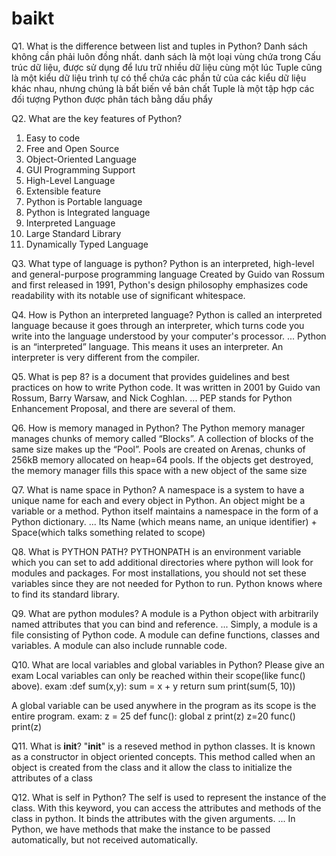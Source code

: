 # baikt

Q1. What is the difference between list and tuples in Python?
Danh sách không cần phải luôn đồng nhất.
danh sách là một loại vùng chứa trong Cấu trúc dữ liệu, được sử dụng để lưu trữ nhiều dữ liệu cùng một lúc
Tuple cũng là một kiểu dữ liệu trình tự có thể chứa các phần tử của các kiểu dữ liệu khác nhau, 
nhưng chúng là bất biến về bản chất
Tuple là một tập hợp các đối tượng Python được phân tách bằng dấu phẩy

Q2. What are the key features of Python?
  1. Easy to code
  2. Free and Open Source
  3. Object-Oriented Language
  4. GUI Programming Support
  5. High-Level Language
  6. Extensible feature
  7. Python is Portable language
  8. Python is Integrated language
  9. Interpreted Language
  10. Large Standard Library
  11. Dynamically Typed Language

Q3. What type of language is python?
 Python is an interpreted, high-level and general-purpose programming language
 Created by Guido van Rossum and first released in 1991, Python's design philosophy emphasizes code 
 readability with its notable use of significant whitespace.

Q4. How is Python an interpreted language?
Python is called an interpreted language because it goes through an interpreter, 
which turns code you write into the language understood by your computer's processor. ... 
Python is an “interpreted” language. 
This means it uses an interpreter. An interpreter is very different from the compiler.

Q5. What is pep 8?
 is a document that provides guidelines and best practices on how to write Python code. 
 It was written in 2001 by Guido van Rossum, Barry Warsaw, and Nick Coghlan. ... 
 PEP stands for Python Enhancement Proposal, and there are several of them.

Q6. How is memory managed in Python?
The Python memory manager manages chunks of memory called “Blocks”. 
A collection of blocks of the same size makes up the “Pool”. 
Pools are created on Arenas, chunks of 256kB memory allocated on heap=64 pools. 
If the objects get destroyed, the memory manager fills this space with a new object of the same size

Q7. What is name space in Python?
 A namespace is a system to have a unique name for each and every object in Python. 
 An object might be a variable or a method. Python itself maintains a namespace in the form of a Python dictionary. ... 
 Its Name (which means name, an unique identifier) + Space(which talks something related to scope)

Q8. What is PYTHON PATH?
PYTHONPATH is an environment variable which you can set to add additional directories where 
python will look for modules and packages. For most installations, you should not set these 
variables since they are not needed for Python to run. 
Python knows where to find its standard library.

Q9. What are python modules?
A module is a Python object with arbitrarily named attributes that you can bind and reference. ... 
Simply, a module is a file consisting of Python code. 
A module can define functions, classes and variables. A module can also include runnable code.

Q10. What are local variables and global variables in Python? Please give an exam
Local variables can only be reached within their scope(like func() above).
exam :def sum(x,y):
      sum = x + y
      return sum
      print(sum(5, 10))  

A global variable can be used anywhere in the program as its scope is the entire program.
exam: z = 25
      def func():
        global z
        print(z)
        z=20
        func()
        print(z)
        
Q11. What is __init__?
 "__init__" is a reseved method in python classes. It is known as a constructor in object oriented concepts.
  This method called when an object is created from the class and it allow the class to initialize the 
  attributes of a class

Q12. What is self in Python?
The self is used to represent the instance of the class. With this keyword, 
you can access the attributes and methods of the class in python. 
It binds the attributes with the given arguments. ... 
In Python, we have methods that make the instance to be passed automatically, but not received automatically.
